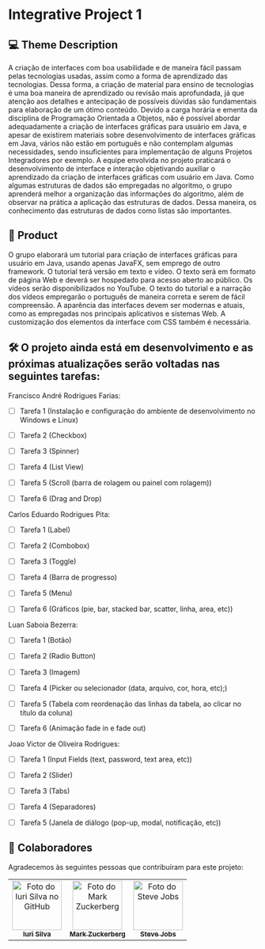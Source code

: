 # Integrative Project 1


## 💻 Theme Description  

A criação de interfaces com boa usabilidade e de maneira fácil passam pelas tecnologias usadas,
assim como a forma de aprendizado das tecnologias. Dessa forma, a criação de material para ensino
de tecnologias é uma boa maneira de aprendizado ou revisão mais aprofundada, já que atenção aos
detalhes e antecipação de possíveis dúvidas são fundamentais para elaboração de um ótimo conteúdo.
Devido a carga horária e ementa da disciplina de Programação Orientada a Objetos, não é possível
abordar adequadamente a criação de interfaces gráficas para usuário em Java, e apesar de existirem
materiais sobre desenvolvimento de interfaces gráficas em Java, vários não estão em português e
não contemplam algumas necessidades, sendo insuficientes para implementação de alguns Projetos
Integradores por exemplo.
A equipe envolvida no projeto praticará o desenvolvimento de interface e interação objetivando auxiliar
o aprendizado da criação de interfaces gráficas com usuário em Java. Como algumas estruturas de
dados são empregadas no algoritmo, o grupo aprenderá melhor a organização das informações do
algoritmo, além de observar na prática a aplicação das estruturas de dados. Dessa maneira, os
conhecimento das estruturas de dados como listas são importantes.

## 🚀 Product 

O grupo elaborará um tutorial para criação de interfaces gráficas para usuário em Java, usando apenas
JavaFX, sem emprego de outro framework. O tutorial terá versão em texto e vídeo. O texto será
em formato de página Web e deverá ser hospedado para acesso aberto ao público. Os vídeos serão
disponibilizados no YouTube. O texto do tutorial e a narração dos vídeos empregarão o português de
maneira correta e serem de fácil compreensão.
A aparência das interfaces devem ser modernas e atuais, como as empregadas nos principais aplicativos
e sistemas Web. A customização dos elementos da interface com CSS também é necessária.

## 🛠 O projeto ainda está em desenvolvimento e as próximas atualizações serão voltadas nas seguintes tarefas:

Francisco André Rodrigues Farias:
- [ ] Tarefa 1 (Instalação e configuração do ambiente de desenvolvimento no Windows e Linux)
- [ ] Tarefa 2 (Checkbox)
- [ ] Tarefa 3 (Spinner)
- [ ] Tarefa 4 (List View)
- [ ] Tarefa 5 (Scroll (barra de rolagem ou painel com rolagem))
- [ ] Tarefa 6 (Drag and Drop)


Carlos Eduardo Rodrigues Pita:
- [ ] Tarefa 1 (Label)
- [ ] Tarefa 2 (Combobox)
- [ ] Tarefa 3 (Toggle)
- [ ] Tarefa 4 (Barra de progresso)
- [ ] Tarefa 5 (Menu)
- [ ] Tarefa 6 (Gráficos (pie, bar, stacked bar, scatter, linha, area, etc))


Luan Saboia Bezerra:
- [ ] Tarefa 1  (Botão)
- [ ] Tarefa 2  (Radio Button)
- [ ] Tarefa 3  (Imagem)
- [ ] Tarefa 4  (Picker ou selecionador (data, arquivo, cor, hora, etc);)
- [ ] Tarefa 5  (Tabela com reordenação das linhas da tabela, ao clicar no título da coluna)
- [ ] Tarefa 6  (Animação fade in e fade out)


Joao Victor de Oliveira Rodrigues:
- [ ] Tarefa 1  (Input Fields (text, password, text area, etc))
- [ ] Tarefa 2  (Slider)
- [ ] Tarefa 3  (Tabs)
- [ ] Tarefa 4  (Separadores)
- [ ] Tarefa 5  (Janela de diálogo (pop-up, modal, notificação, etc))



## 🤝 Colaboradores

Agradecemos às seguintes pessoas que contribuíram para este projeto:

<table>
  <tr>
    <td align="center">
      <a href="#">
        <img src="https://drive.google.com/file/d/1bugE64C9S8iGPemi-OlKwCqEiVsw9944/view?usp=sharing" width="100px;" alt="Foto do Iuri Silva no GitHub"/><br>
        <sub>
          <b>Iuri Silva</b>
        </sub>
      </a>
    </td>
    <td align="center">
      <a href="#">
        <img src="https://s2.glbimg.com/FUcw2usZfSTL6yCCGj3L3v3SpJ8=/smart/e.glbimg.com/og/ed/f/original/2019/04/25/zuckerberg_podcast.jpg" width="100px;" alt="Foto do Mark Zuckerberg"/><br>
        <sub>
          <b>Mark Zuckerberg</b>
        </sub>
      </a>
    </td>
    <td align="center">
      <a href="#">
        <img src="https://miro.medium.com/max/360/0*1SkS3mSorArvY9kS.jpg" width="100px;" alt="Foto do Steve Jobs"/><br>
        <sub>
          <b>Steve Jobs</b>
        </sub>
      </a>
    </td>
  </tr>
</table>
